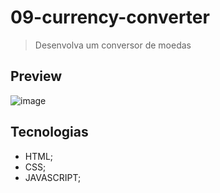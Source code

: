# 09-currency-converter

>Desenvolva um conversor de moedas

## Preview
![image](https://github.com/MatheusPrudente/bora-codar/assets/80559882/786195b9-8329-4f9a-9173-c6cd02deb276)

## Tecnologias
- HTML;
- CSS;
- JAVASCRIPT;
